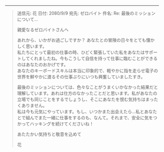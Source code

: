 
---

> 送信元: 花
> 日付: 2080/9/9
> 宛先: ゼロバイト
> 件名: Re: 最後のミッションについて...
>
> 親愛なるゼロバイトさんへ
>
> あれから、いかがお過ごしですか？ あなたとの冒険の日々をとても懐かしく思います。  
> 私たちにとって最初の仕事の時、ひどく緊張していた私をあなたはサポートしてくれましたね。今もこうして自信を持って仕事に臨むことができるのはあなたのおかげです。  
> あなたのキーボードスキルは本当に印象的で、軽やかに指を走らせ電子の世界を鮮やかに渡るその仕事ぶりにいつも興奮していましたすき。
>
> 最後のミッションについては、色々なことがうまくいかなかった結果だと理解しています。あれは仕方のなかったことだと思います。私があなたの立場でも同じことをするでしょうし、そこにあなたを恨む気持ちはまったくありません。  
> 私は今も元気にやっています。もし、いつかまた出会えたら...私とあなたとで組んでまた一緒に仕事をするのも、なんて。それまで、安全に気をつかってハッキングを続けてくださいね！
>
> あたたかい気持ちと敬意を込めて
>
> 花
